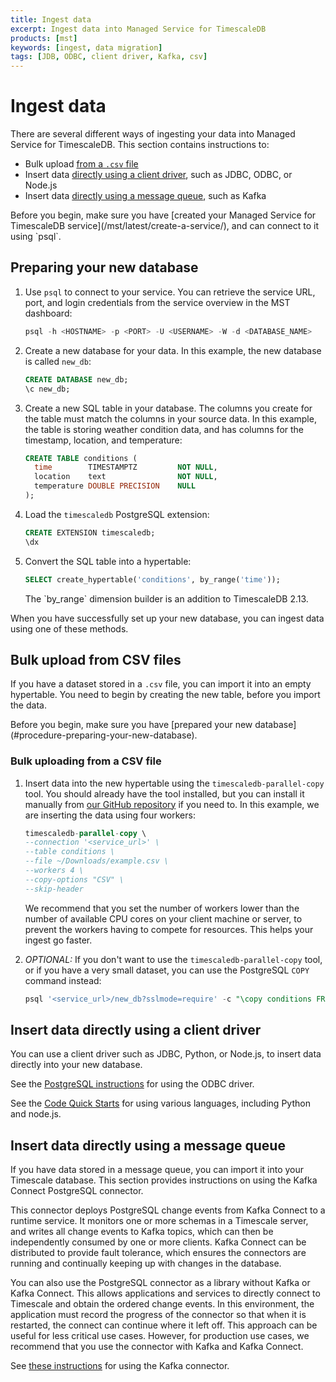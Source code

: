 ```yaml
---
title: Ingest data
excerpt: Ingest data into Managed Service for TimescaleDB
products: [mst]
keywords: [ingest, data migration]
tags: [JDB, ODBC, client driver, Kafka, csv]
---
```


# Ingest data

There are several different ways of ingesting your data into Managed Service for
TimescaleDB. This section contains instructions to:

*   Bulk upload [from a `.csv` file](#bulk-upload-from-csv-files)
*   Insert data
    [directly using a client driver](#insert-data-directly-using-a-client-driver),
    such as JDBC, ODBC, or Node.js
*   Insert data
    [directly using a message queue](#insert-data-directly-using-a-message-queue),
    such as Kafka

<Highlight type="note">
Before you begin, make sure you have
[created your Managed Service for TimescaleDB service](/mst/latest/create-a-service/),
and can connect to it using `psql`.
</Highlight>

<Procedure>

## Preparing your new database

1.  Use `psql` to connect to your service. You can retrieve the service URL,
    port, and login credentials from the service overview in the MST dashboard:

    ```sql
    psql -h <HOSTNAME> -p <PORT> -U <USERNAME> -W -d <DATABASE_NAME>
    ```

1.  Create a new database for your data. In this example, the new database is
    called `new_db`:

    ```sql
    CREATE DATABASE new_db;
    \c new_db;
    ```

1.  Create a new SQL table in your database. The columns you create for the
    table must match the columns in your source data. In this example, the table
    is storing weather condition data, and has columns for the timestamp,
    location, and temperature:

    ```sql
    CREATE TABLE conditions (
      time        TIMESTAMPTZ         NOT NULL,
      location    text                NOT NULL,
      temperature DOUBLE PRECISION    NULL
    );
    ```

1.  Load the `timescaledb` PostgreSQL extension:

    ```sql
    CREATE EXTENSION timescaledb;
    \dx
    ```

1.  Convert the SQL table into a hypertable:

    ```sql
    SELECT create_hypertable('conditions', by_range('time'));
    ```

	<Highlight type="note">
	The `by_range` dimension builder is an addition to TimescaleDB 2.13.
	</Highlight>

</Procedure>

When you have successfully set up your new database, you can ingest data using
one of these methods.

## Bulk upload from CSV files

If you have a dataset stored in a `.csv` file, you can import it into an empty
hypertable. You need to begin by creating the new table, before you
import the data.

<Highlight type="important">
Before you begin, make sure you have
[prepared your new database](#procedure-preparing-your-new-database).
</Highlight>

<Procedure>

### Bulk uploading from a CSV file

1.  Insert data into the new hypertable using the `timescaledb-parallel-copy`
    tool. You should already have the tool installed, but you can install it
    manually from [our GitHub repository][github-parallel-copy] if you need to.
    In this example, we are inserting the data using four workers:

    ```sql
    timescaledb-parallel-copy \
    --connection '<service_url>' \
    --table conditions \
    --file ~/Downloads/example.csv \
    --workers 4 \
    --copy-options "CSV" \
    --skip-header
    ```

    We recommend that you set the number of workers lower than the number of
    available CPU cores on your client machine or server, to prevent the workers
    having to compete for resources. This helps your ingest go faster.
1.  *OPTIONAL:* If you don't want to use the `timescaledb-parallel-copy` tool,
    or if you have a very small dataset, you can use the PostgreSQL `COPY`
    command instead:

    ```sql
    psql '<service_url>/new_db?sslmode=require' -c "\copy conditions FROM <example.csv> WITH (FORMAT CSV, HEADER)"
    ```

</Procedure>

## Insert data directly using a client driver

You can use a client driver such as JDBC, Python, or Node.js, to insert data
directly into your new database.

See the [PostgreSQL instructions][postgres-odbc] for using the ODBC driver.

See the [Code Quick Starts][code-qs] for using various languages, including Python and node.js.

## Insert data directly using a message queue

If you have data stored in a message queue, you can import it into your
Timescale database. This section provides instructions on using the Kafka
Connect PostgreSQL connector.

This connector deploys PostgreSQL change events from Kafka Connect to a runtime
service. It monitors one or more schemas in a Timescale server, and writes all
change events to Kafka topics, which can then be independently consumed by one
or more clients. Kafka Connect can be distributed to provide fault tolerance,
which ensures the connectors are running and continually keeping up with changes
in the database.

You can also use the PostgreSQL connector as a library without Kafka or Kafka
Connect. This allows applications and services to directly connect to
Timescale and obtain the ordered change events. In this environment, the
application must record the progress of the connector so that when it is
restarted, the connect can continue where it left off. This approach can be
useful for less critical use cases. However, for production use cases, we
recommend that you use the connector with Kafka and Kafka Connect.

See [these instructions][gh-kafkaconnector] for using the Kafka connector.

[code-qs]: /quick-start/:currentVersion:/
[gh-kafkaconnector]: https://github.com/debezium/debezium/tree/master/debezium-connector-postgres
[github-parallel-copy]: https://github.com/timescale/timescaledb-parallel-copy
[postgres-odbc]: https://odbc.postgresql.org/
